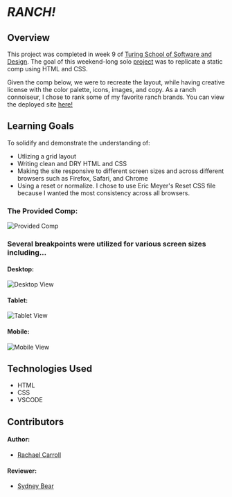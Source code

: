 # *RANCH!*

## Overview

This project was completed in week 9 of [Turing School of Software and Design](https://turing.io/).  The goal of this weekend-long solo [project](https://frontend.turing.edu/projects/module-1/m1-static-comp) was to replicate a static comp using HTML and CSS.  

Given the comp below, we were to recreate the layout, while having creative license with the color palette, icons, images, and copy.  As a ranch connoiseur, I chose to rank some of my favorite ranch brands. You can view the deployed site [here!]()

## Learning Goals

To solidify and demonstrate the understanding of:

- Utlizing a grid layout
- Writing clean and DRY HTML and CSS
- Making the site responsive to different screen sizes and across different browsers such as Firefox, Safari, and Chrome
- Using a reset or normalize. I chose to use Eric Meyer's Reset CSS file because I wanted the most consistency across all browsers.


### The Provided Comp:
![Provided Comp](https://i.imgur.com/qdyni7G.png)

### Several breakpoints were utilized for various screen sizes including...

#### Desktop: 
![Desktop View](https://i.imgur.com/Op9M3ir.png)

#### Tablet:
![Tablet View](https://i.imgur.com/yXmcjgN.png)

#### Mobile:
![Mobile View](https://i.imgur.com/r4teo6j.png)


## Technologies Used

- HTML
- CSS
- VSCODE

## Contributors

#### Author:
- [Rachael Carroll](https://github.com/rachaelcarroll)

#### Reviewer:
- [Sydney Bear](https://github.com/sydnerd)
